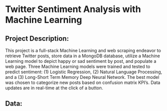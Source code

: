 # Twitter Sentiment Analysis with Machine Learning 

## Project Description:
This project is a full-stack Machine Learning and web scraping endeavor to retrieve Twitter posts, store data in a MongoDB database, utilize a Machine Learning model to depict happy or sad sentiment by post, and populate a web page. Three Machine Learning models were trained and tested to predict sentiment: (1) Logistic Regression, (2) Natural Language Processing, and a (3) Long-Short Term Memory Deep Neural Network. The best model was chosen to categorize new posts based on confusion matrix KPI’s. Data updates are in real-time at the click of a button.

## Data:

## 
